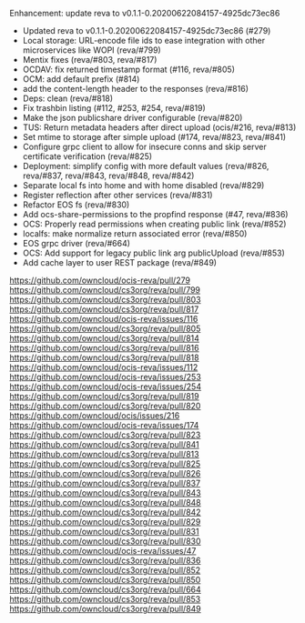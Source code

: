 Enhancement: update reva to v0.1.1-0.20200622084157-4925dc73ec86

- Updated reva to v0.1.1-0.20200622084157-4925dc73ec86 (#279)
- Local storage: URL-encode file ids to ease integration with other microservices like WOPI (reva/#799)
- Mentix fixes (reva/#803, reva/#817)
- OCDAV: fix returned timestamp format (#116, reva/#805)
- OCM: add default prefix (#814)
- add the content-length header to the responses (reva/#816)
- Deps: clean (reva/#818)
- Fix trashbin listing (#112, #253, #254, reva/#819)
- Make the json publicshare driver configurable (reva/#820)
- TUS: Return metadata headers after direct upload (ocis/#216, reva/#813)
- Set mtime to storage after simple upload (#174, reva/#823, reva/#841)
- Configure grpc client to allow for insecure conns and skip server certificate verification (reva/#825)
- Deployment: simplify config with more default values (reva/#826, reva/#837, reva/#843, reva/#848, reva/#842)
- Separate local fs into home and with home disabled (reva/#829)
- Register reflection after other services (reva/#831)
- Refactor EOS fs (reva/#830)
- Add ocs-share-permissions to the propfind response (#47, reva/#836)
- OCS: Properly read permissions when creating public link (reva/#852)
- localfs: make normalize return associated error (reva/#850)
- EOS grpc driver (reva/#664)
- OCS: Add support for legacy public link arg publicUpload (reva/#853)
- Add cache layer to user REST package (reva/#849)

https://github.com/owncloud/ocis-reva/pull/279
https://github.com/owncloud/cs3org/reva/pull/799
https://github.com/owncloud/cs3org/reva/pull/803
https://github.com/owncloud/cs3org/reva/pull/817
https://github.com/owncloud/ocis-reva/issues/116
https://github.com/owncloud/cs3org/reva/pull/805
https://github.com/owncloud/cs3org/reva/pull/814
https://github.com/owncloud/cs3org/reva/pull/816
https://github.com/owncloud/cs3org/reva/pull/818
https://github.com/owncloud/ocis-reva/issues/112
https://github.com/owncloud/ocis-reva/issues/253
https://github.com/owncloud/ocis-reva/issues/254
https://github.com/owncloud/cs3org/reva/pull/819
https://github.com/owncloud/cs3org/reva/pull/820
https://github.com/owncloud/ocis/issues/216
https://github.com/owncloud/ocis-reva/issues/174
https://github.com/owncloud/cs3org/reva/pull/823
https://github.com/owncloud/cs3org/reva/pull/841
https://github.com/owncloud/cs3org/reva/pull/813
https://github.com/owncloud/cs3org/reva/pull/825
https://github.com/owncloud/cs3org/reva/pull/826
https://github.com/owncloud/cs3org/reva/pull/837
https://github.com/owncloud/cs3org/reva/pull/843
https://github.com/owncloud/cs3org/reva/pull/848
https://github.com/owncloud/cs3org/reva/pull/842
https://github.com/owncloud/cs3org/reva/pull/829
https://github.com/owncloud/cs3org/reva/pull/831
https://github.com/owncloud/cs3org/reva/pull/830
https://github.com/owncloud/ocis-reva/issues/47
https://github.com/owncloud/cs3org/reva/pull/836
https://github.com/owncloud/cs3org/reva/pull/852
https://github.com/owncloud/cs3org/reva/pull/850
https://github.com/owncloud/cs3org/reva/pull/664
https://github.com/owncloud/cs3org/reva/pull/853
https://github.com/owncloud/cs3org/reva/pull/849
